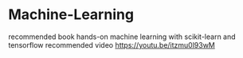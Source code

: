 # Machine-Learning
recommended  book 
hands-on machine learning with scikit-learn and tensorflow 
recommended video
https://youtu.be/itzmu0l93wM
